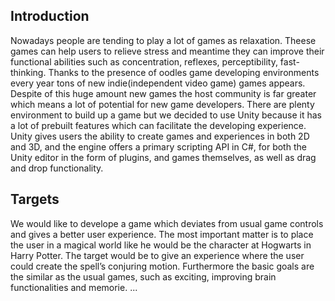 ## Introduction
Nowadays people are tending to play a lot of games as relaxation. Theese games 
can help users to relieve stress and meantime they can improve their functional abilities 
such as concentration, reflexes, perceptibility, fast-thinking.
Thanks to the presence of oodles game developing environments every year tons 
of new indie(independent video game) games appears. Despite of this huge amount new 
games the host community is far greater which means a lot of potential for new game 
developers.
There are plenty environment to build up a game but we decided to use Unity 
because it has a lot of prebuilt features which can facilitate the developing experience.
Unity gives users the ability to create games and experiences in both 2D and 3D, and the 
engine offers a primary scripting API in C#, for both the Unity editor in the form of 
plugins, and games themselves, as well as drag and drop functionality.

## Targets
We would like to develope a game which deviates from usual game controls and 
gives a better user experience. The most important matter is to place the user in a magical 
world like he would be the character at Hogwarts in Harry Potter. The target would be to 
give an experience where the user could create the spell’s conjuring motion.
Furthermore the basic goals are the similar as the usual games, such as exciting, 
improving brain functionalities and memorie.
...
